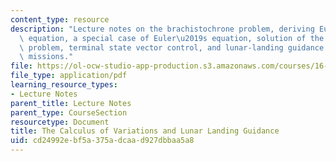 ```yaml
---
content_type: resource
description: "Lecture notes on the brachistochrone problem, deriving Euler\u2019s\
  \ equation, a special case of Euler\u2019s equation, solution of the brachistochrone\
  \ problem, terminal state vector control, and lunar-landing guidance for Apollo\
  \ missions."
file: https://ol-ocw-studio-app-production.s3.amazonaws.com/courses/16-346-astrodynamics-fall-2008/cd24992ebf5a375adcaad927dbbaa5a8_lec_31.pdf
file_type: application/pdf
learning_resource_types:
- Lecture Notes
parent_title: Lecture Notes
parent_type: CourseSection
resourcetype: Document
title: The Calculus of Variations and Lunar Landing Guidance
uid: cd24992e-bf5a-375a-dcaa-d927dbbaa5a8
---
```

